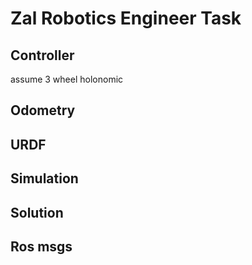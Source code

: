 # Zal Robotics Engineer Task


## Controller
assume 3 wheel holonomic 

## Odometry

## URDF

## Simulation

## Solution


## Ros msgs

